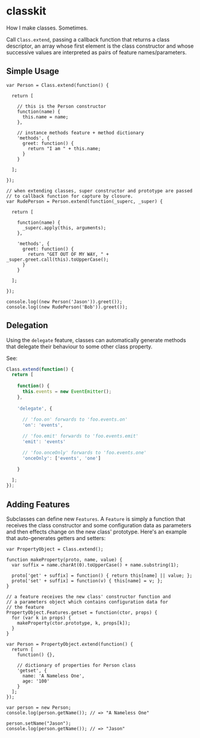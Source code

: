# classkit

How I make classes. Sometimes.

Call `Class.extend`, passing a callback function that returns a class descriptor, an array whose first element is the class constructor and whose successive values are interpreted as pairs of feature names/parameters.

## Simple Usage

    var Person = Class.extend(function() {

      return [

        // this is the Person constructor
        function(name) {
          this.name = name;
        },
      
        // instance methods feature + method dictionary
        'methods', {
          greet: function() {
            return "I am " + this.name;
          }
        }
      
      ];

    });

    // when extending classes, super constructor and prototype are passed
    // to callback function for capture by closure.
    var RudePerson = Person.extend(function(_superc, _super) {

      return [

        function(name) {
          _superc.apply(this, arguments);
        },

        'methods', {
          greet: function() {
            return "GET OUT OF MY WAY, " + _super.greet.call(this).toUpperCase();
          }
        }

      ];

    });

    console.log((new Person('Jason')).greet());
    console.log((new RudePerson('Bob')).greet());

## Delegation

Using the `delegate` feature, classes can automatically generate methods that delegate their behaviour to some other class property.

See:

```javascript
Class.extend(function() {
  return [
    
    function() {
      this.events = new EventEmitter();
    },
    
    'delegate', {
      
      // 'foo.on' forwards to 'foo.events.on'
      'on': 'events',

      // 'foo.emit' forwards to 'foo.events.emit'
      'emit': 'events'

      // 'foo.onceOnly' forwards to 'foo.events.one'
      'onceOnly': ['events', 'one']

    }

  ];
});
```

## Adding Features

Subclasses can define new `Features`. A `Feature` is simply a function that receives the class constructor and some configuration data as parameters and then effects change on the new class' prototype. Here's an example that auto-generates getters and setters:

    var PropertyObject = Class.extend();

    function makeProperty(proto, name, value) {
      var suffix = name.charAt(0).toUpperCase() + name.substring(1);

      proto['get' + suffix] = function() { return this[name] || value; };
      proto['set' + suffix] = function(v) { this[name] = v; };
    }

    // a feature receives the new class' constructor function and
    // a parameters object which contains configuration data for
    // the feature
    PropertyObject.Features.getset = function(ctor, props) {
      for (var k in props) {
        makeProperty(ctor.prototype, k, props[k]);
      }
    }

    var Person = PropertyObject.extend(function() {
      return [
        function() {},

        // dictionary of properties for Person class
        'getset', {
          name: 'A Nameless One',
          age: '100'
        }
      ];
    });

    var person = new Person;
    console.log(person.getName()); // => "A Nameless One"

    person.setName("Jason");
    console.log(person.getName()); // => "Jason"
